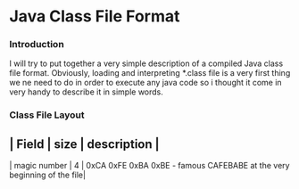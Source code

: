 # Java Class File Format

### Introduction
I will try to put together a very simple description of a compiled Java class file format. Obviously, loading and interpreting *.class file is a very first thing we ne need to do in order to execute any java code so i thought it come in very handy to describe it in simple words.

### Class File Layout

| Field        | size | description |
-------------------------------------
| magic number | 4    |  0xCA 0xFE 0xBA 0xBE  -  famous CAFEBABE at the very beginning of the file| 


